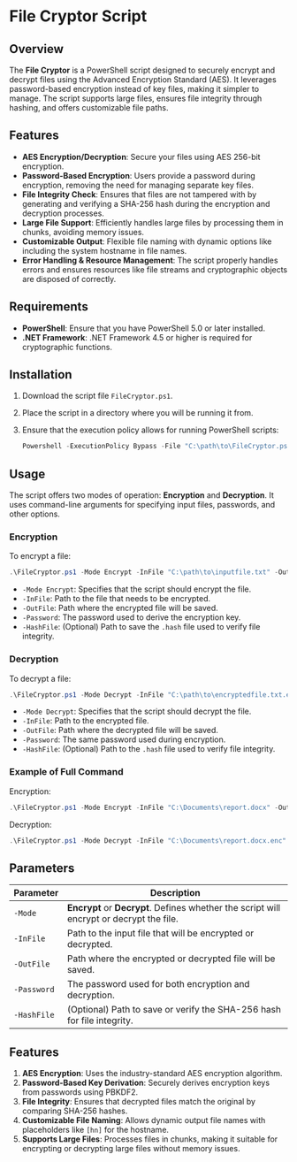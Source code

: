 # File Cryptor Script

## Overview

The **File Cryptor** is a PowerShell script designed to securely encrypt and decrypt files using the Advanced Encryption Standard (AES). It leverages password-based encryption instead of key files, making it simpler to manage. The script supports large files, ensures file integrity through hashing, and offers customizable file paths.

## Features

- **AES Encryption/Decryption**: Secure your files using AES 256-bit encryption.
- **Password-Based Encryption**: Users provide a password during encryption, removing the need for managing separate key files.
- **File Integrity Check**: Ensures that files are not tampered with by generating and verifying a SHA-256 hash during the encryption and decryption processes.
- **Large File Support**: Efficiently handles large files by processing them in chunks, avoiding memory issues.
- **Customizable Output**: Flexible file naming with dynamic options like including the system hostname in file names.
- **Error Handling & Resource Management**: The script properly handles errors and ensures resources like file streams and cryptographic objects are disposed of correctly.

## Requirements

- **PowerShell**: Ensure that you have PowerShell 5.0 or later installed.
- **.NET Framework**: .NET Framework 4.5 or higher is required for cryptographic functions.

## Installation

1. Download the script file `FileCryptor.ps1`.
2. Place the script in a directory where you will be running it from.
3. Ensure that the execution policy allows for running PowerShell scripts:

   ```Powershell
   Powershell -ExecutionPolicy Bypass -File "C:\path\to\FileCryptor.ps1"
   ```

## Usage

The script offers two modes of operation: **Encryption** and **Decryption**. It uses command-line arguments for specifying input files, passwords, and other options.

### Encryption

To encrypt a file:

```powershell
.\FileCryptor.ps1 -Mode Encrypt -InFile "C:\path\to\inputfile.txt" -OutFile "C:\path\to\encryptedfile.txt.enc" -Password "YourStrongPassword" -HashFile "C:\path\to\file.hash"
```

- `-Mode Encrypt`: Specifies that the script should encrypt the file.
- `-InFile`: Path to the file that needs to be encrypted.
- `-OutFile`: Path where the encrypted file will be saved.
- `-Password`: The password used to derive the encryption key.
-  `-HashFile`: (Optional) Path to save the `.hash` file used to verify file integrity.

### Decryption

To decrypt a file:

```powershell
.\FileCryptor.ps1 -Mode Decrypt -InFile "C:\path\to\encryptedfile.txt.enc" -OutFile "C:\path\to\decryptedfile.txt" -Password "YourStrongPassword" -HashFile "C:\path\to\file.hash"
```

- `-Mode Decrypt`: Specifies that the script should decrypt the file.
- `-InFile`: Path to the encrypted file.
- `-OutFile`: Path where the decrypted file will be saved.
- `-Password`: The same password used during encryption.
- `-HashFile`: (Optional) Path to the `.hash` file used to verify file integrity.

### Example of Full Command

Encryption:
```powershell
.\FileCryptor.ps1 -Mode Encrypt -InFile "C:\Documents\report.docx" -OutFile "C:\Documents\report.docx.enc" -Password "StrongPassword123" 
```

Decryption:
```powershell
.\FileCryptor.ps1 -Mode Decrypt -InFile "C:\Documents\report.docx.enc" -OutFile "C:\Documents\report_decrypted.docx" -Password "StrongPassword123" -HashFile "C:\Documents\report.hash"
```

## Parameters

| Parameter  | Description                                                                                                  |
|------------|--------------------------------------------------------------------------------------------------------------|
| `-Mode`    | **Encrypt** or **Decrypt**. Defines whether the script will encrypt or decrypt the file.                     |
| `-InFile`  | Path to the input file that will be encrypted or decrypted.                                                   |
| `-OutFile` | Path where the encrypted or decrypted file will be saved.                                                    |
| `-Password`| The password used for both encryption and decryption.                                                        |                        
| `-HashFile`| (Optional) Path to save or verify the SHA-256 hash for file integrity.                                        |

## Features

1. **AES Encryption**: Uses the industry-standard AES encryption algorithm.
2. **Password-Based Key Derivation**: Securely derives encryption keys from passwords using PBKDF2.
3. **File Integrity**: Ensures that decrypted files match the original by comparing SHA-256 hashes.
4. **Customizable File Naming**: Allows dynamic output file names with placeholders like `[hn]` for the hostname.
5. **Supports Large Files**: Processes files in chunks, making it suitable for encrypting or decrypting large files without memory issues.
